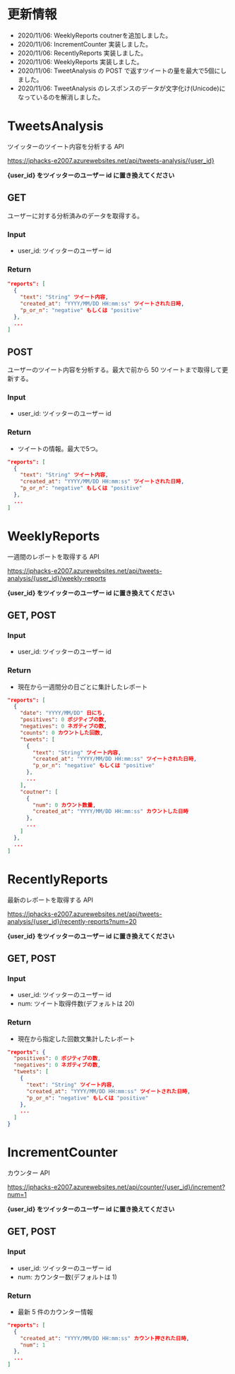 # 更新情報
- 2020/11/06: WeeklyReports coutnerを追加しました。
- 2020/11/06: IncrementCounter 実装しました。
- 2020/11/06: RecentlyReports 実装しました。
- 2020/11/06: WeeklyReports 実装しました。
- 2020/11/06: TweetAnalysis の POST で返すツイートの量を最大で5個にしました。
- 2020/11/06: TweetAnalysis のレスポンスのデータが文字化け(Unicode)になっているのを解消しました。


# TweetsAnalysis
ツイッターのツイート内容を分析する API

https://jphacks-e2007.azurewebsites.net/api/tweets-analysis/{user_id}

**{user_id} をツイッターのユーザー id に置き換えてください**

## GET
ユーザーに対する分析済みのデータを取得する。

### Input
- user_id: ツイッターのユーザー id

### Return
```json
"reports": [
  {
    "text": "String" ツイート内容,
    "created_at": "YYYY/MM/DD HH:mm:ss" ツイートされた日時,
    "p_or_n": "negative" もしくは "positive"
  },
  ...
]
```

## POST
ユーザーのツイート内容を分析する。最大で前から 50 ツイートまで取得して更新する。

### Input
- user_id: ツイッターのユーザー id

### Return
- ツイートの情報。最大で5つ。
```json
"reports": [
  {
    "text": "String" ツイート内容,
    "created_at": "YYYY/MM/DD HH:mm:ss" ツイートされた日時,
    "p_or_n": "negative" もしくは "positive"
  },
  ...
]
```

# WeeklyReports
一週間のレポートを取得する API

https://jphacks-e2007.azurewebsites.net/api/tweets-analysis/{user_id}/weekly-reports

**{user_id} をツイッターのユーザー id に置き換えてください**

## GET, POST

### Input
- user_id: ツイッターのユーザー id

### Return
- 現在から一週間分の日ごとに集計したレポート

```json
"reports": [
  {
    "date": "YYYY/MM/DD" 日にち,
    "positives": 0 ポジティブの数,
    "negatives": 0 ネガティブの数,
    "counts": 0 カウントした回数,
    "tweets": [
      {
        "text": "String" ツイート内容,
        "created_at": "YYYY/MM/DD HH:mm:ss" ツイートされた日時,
        "p_or_n": "negative" もしくは "positive"
      }, 
      ...
    ],
    "coutner": [
      {
        "num": 0 カウント数量,
        "created_at": "YYYY/MM/DD HH:mm:ss" カウントした日時
      },
      ...
    ]
  },
  ...
]
```

# RecentlyReports
最新のレポートを取得する API

https://jphacks-e2007.azurewebsites.net/api/tweets-analysis/{user_id}/recently-reports?num=20

**{user_id} をツイッターのユーザー id に置き換えてください**

## GET, POST

### Input
- user_id: ツイッターのユーザー id
- num: ツイート取得件数(デフォルトは 20)

### Return
- 現在から指定した回数文集計したレポート

```json
"reports": {
  "positives": 0 ポジティブの数,
  "negatives": 0 ネガティブの数,
  "tweets": [
    {
      "text": "String" ツイート内容,
      "created_at": "YYYY/MM/DD HH:mm:ss" ツイートされた日時,
      "p_or_n": "negative" もしくは "positive"
    }, 
    ...
  ]
}
```

# IncrementCounter
カウンター API

https://jphacks-e2007.azurewebsites.net/api/counter/{user_id}/increment?num=1

**{user_id} をツイッターのユーザー id に置き換えてください**

## GET, POST

### Input
- user_id: ツイッターのユーザー id
- num: カウンター数(デフォルトは 1)

### Return
- 最新 5 件のカウンター情報

```json
"reports": [
  {
    "created_at": "YYYY/MM/DD HH:mm:ss" カウント押された日時,
    "num": 1
  },
  ...
]
```